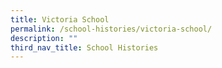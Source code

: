 ```yaml
---
title: Victoria School
permalink: /school-histories/victoria-school/
description: ""
third_nav_title: School Histories
---
```


